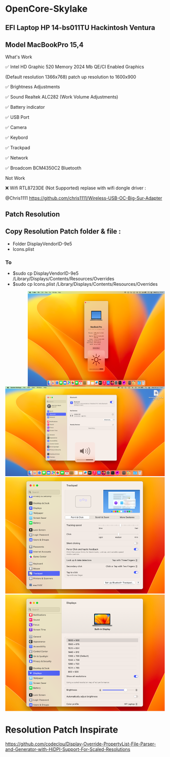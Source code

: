 # OpenCore-Skylake
## EFI Laptop HP 14-bs011TU Hackintosh Ventura
## Model MacBookPro 15,4

What's Work

✅ Intel HD Graphic 520 Memory 2024 Mb QE/CI Enabled Graphics

  (Default resolution 1366x768) patch up resolution to 1600x900

✅ Brightness Adjustments 

✅ Sound Realtek ALC282 (Work Volume Adjustments) 

✅ Battery indicator

✅ USB Port

✅ Camera

✅ Keybord 

✅ Trackpad

✅ Network

✅ Broadcom BCM4350C2 Bluetooth  

Not Work

❌ Wifi RTL8723DE (Not Supported) replase with wifi dongle driver :

  @Chris1111 https://github.com/chris1111/Wireless-USB-OC-Big-Sur-Adapter

## Patch Resolution
## Copy Resolution Patch folder & file :
- Folder DisplayVendorID-9e5
- Icons.plist
### To
- $sudo cp DisplayVendorID-9e5 /Library/Displays/Contents/Resources/Overrides
- $sudo cp Icons.plist /Library/Displays/Contents/Resources/Overrides
<img src="/img/aaaa.png?raw=tru" align="right" width="433" height="300">
<img src="/img/bbbb.png?raw=true">
<img src="/img/cccc.png?raw=true">
<img src="/img/dddd.png?raw=true">

# Resolution Patch Inspirate 
https://github.com/codeclou/Display-Override-PropertyList-File-Parser-and-Generator-with-HiDPI-Support-For-Scaled-Resolutions
